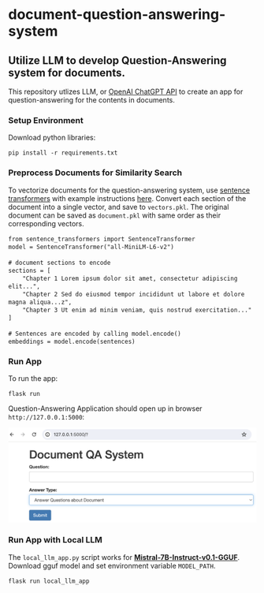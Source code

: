 # document-question-answering-system

## Utilize LLM to develop Question-Answering system for documents.

This repository utlizes LLM, or [OpenAI ChatGPT API](https://platform.openai.com/docs/guides/text-generation/json-mode) to create an app for question-answering for the contents in documents.     


### Setup Environment  

Download python libraries:

```
pip install -r requirements.txt
```

### Preprocess Documents for Similarity Search 

To vectorize documents for the question-answering system, use [sentence transformers](https://sbert.net/) with example instructions [here](https://sbert.net/#usage). Convert each section of the document into a single vector, and save to `vectors.pkl`. The original document can be saved as `document.pkl` with same order as their corresponding vectors. 

```
from sentence_transformers import SentenceTransformer
model = SentenceTransformer("all-MiniLM-L6-v2")

# document sections to encode
sections = [
    "Chapter 1 Lorem ipsum dolor sit amet, consectetur adipiscing elit...",
    "Chapter 2 Sed do eiusmod tempor incididunt ut labore et dolore magna aliqua...z",
    "Chapter 3 Ut enim ad minim veniam, quis nostrud exercitation..."
]

# Sentences are encoded by calling model.encode()
embeddings = model.encode(sentences)
```

### Run App 

To run the app: 

```
flask run
```

Question-Answering Application should open up in browser `http://127.0.0.1:5000`: 

![User Interface](assets/example.png)

### Run App with Local LLM

The `local_llm_app.py` script works for [**Mistral-7B-Instruct-v0.1-GGUF**](https://huggingface.co/TheBloke/Mistral-7B-Instruct-v0.1-GGUF). Download gguf model and set environment variable `MODEL_PATH`. 

```
flask run local_llm_app
```


